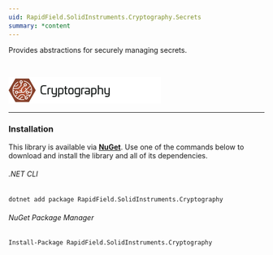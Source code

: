 ```yaml
---
uid: RapidField.SolidInstruments.Cryptography.Secrets
summary: *content
---
```


<!--
Copyright (c) RapidField LLC. Licensed under the MIT License. See LICENSE.txt in the project root for license information.
-->

Provides abstractions for securely managing secrets.

<br />

![Cryptography label](../images/Label.Cryptography.300w.png)
- - -

### Installation

This library is available via [**NuGet**](https://docs.microsoft.com/en-us/nuget/quickstart/install-and-use-a-package-in-visual-studio). Use one of the commands below to download and install the library and all of its dependencies.

###### .NET CLI

```shell
dotnet add package RapidField.SolidInstruments.Cryptography
```

###### NuGet Package Manager

```shell
Install-Package RapidField.SolidInstruments.Cryptography
```